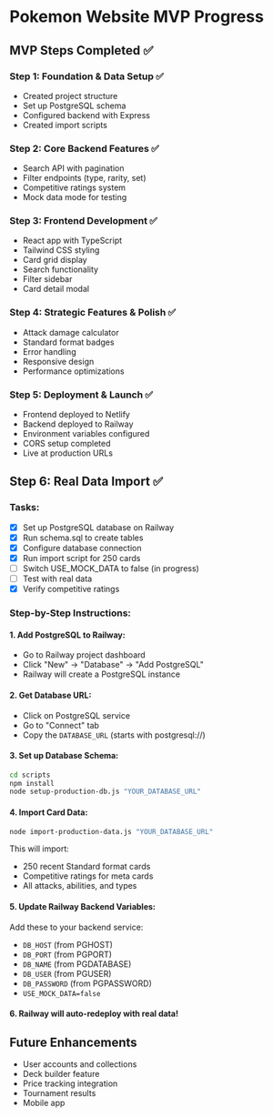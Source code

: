 # Pokemon Website MVP Progress

## MVP Steps Completed ✅

### Step 1: Foundation & Data Setup ✅
- Created project structure
- Set up PostgreSQL schema
- Configured backend with Express
- Created import scripts

### Step 2: Core Backend Features ✅
- Search API with pagination
- Filter endpoints (type, rarity, set)
- Competitive ratings system
- Mock data mode for testing

### Step 3: Frontend Development ✅
- React app with TypeScript
- Tailwind CSS styling
- Card grid display
- Search functionality
- Filter sidebar
- Card detail modal

### Step 4: Strategic Features & Polish ✅
- Attack damage calculator
- Standard format badges
- Error handling
- Responsive design
- Performance optimizations

### Step 5: Deployment & Launch ✅
- Frontend deployed to Netlify
- Backend deployed to Railway
- Environment variables configured
- CORS setup completed
- Live at production URLs

## Step 6: Real Data Import ✅

### Tasks:
- [x] Set up PostgreSQL database on Railway
- [x] Run schema.sql to create tables
- [x] Configure database connection
- [x] Run import script for 250 cards
- [ ] Switch USE_MOCK_DATA to false (in progress)
- [ ] Test with real data
- [x] Verify competitive ratings

### Step-by-Step Instructions:

#### 1. Add PostgreSQL to Railway:
- Go to Railway project dashboard
- Click "New" → "Database" → "Add PostgreSQL"
- Railway will create a PostgreSQL instance

#### 2. Get Database URL:
- Click on PostgreSQL service
- Go to "Connect" tab
- Copy the `DATABASE_URL` (starts with postgresql://)

#### 3. Set up Database Schema:
```bash
cd scripts
npm install
node setup-production-db.js "YOUR_DATABASE_URL"
```

#### 4. Import Card Data:
```bash
node import-production-data.js "YOUR_DATABASE_URL"
```

This will import:
- 250 recent Standard format cards
- Competitive ratings for meta cards
- All attacks, abilities, and types

#### 5. Update Railway Backend Variables:
Add these to your backend service:
- `DB_HOST` (from PGHOST)
- `DB_PORT` (from PGPORT)
- `DB_NAME` (from PGDATABASE)
- `DB_USER` (from PGUSER)
- `DB_PASSWORD` (from PGPASSWORD)
- `USE_MOCK_DATA=false`

#### 6. Railway will auto-redeploy with real data!

## Future Enhancements
- User accounts and collections
- Deck builder feature
- Price tracking integration
- Tournament results
- Mobile app